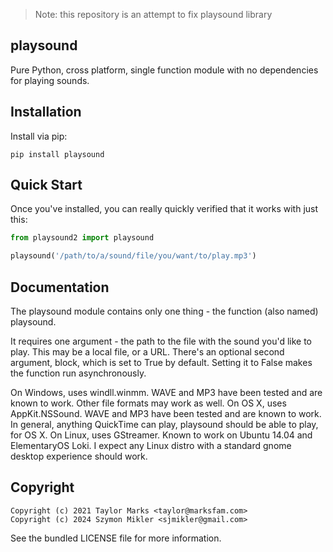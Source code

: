 > Note: this repository is an attempt to fix playsound library

playsound
------------

Pure Python, cross platform, single function module with no dependencies for playing sounds.

Installation
------------
Install via pip:

```
pip install playsound
```

Quick Start
-----------
Once you've installed, you can really quickly verified that it works with just this:

```python
from playsound2 import playsound

playsound('/path/to/a/sound/file/you/want/to/play.mp3') 
```

Documentation
-------------
The playsound module contains only one thing - the function (also named) playsound.

It requires one argument - the path to the file with the sound you'd like to play. This may be a local file, or a URL.
There's an optional second argument, block, which is set to True by default. Setting it to False makes the function run asynchronously.

On Windows, uses windll.winmm. WAVE and MP3 have been tested and are known to work. Other file formats may work as well.
On OS X, uses AppKit.NSSound. WAVE and MP3 have been tested and are known to work. In general, anything QuickTime can play, playsound should be able to play, for OS X.
On Linux, uses GStreamer. Known to work on Ubuntu 14.04 and ElementaryOS Loki. I expect any Linux distro with a standard gnome desktop experience should work.


Copyright
---------

```
Copyright (c) 2021 Taylor Marks <taylor@marksfam.com>
Copyright (c) 2024 Szymon Mikler <sjmikler@gmail.com>
```

See the bundled LICENSE file for more information.
